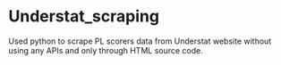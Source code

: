 # Understat_scraping
Used python to scrape PL scorers data from Understat website without using any APIs and only through HTML source code.
